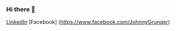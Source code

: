 ### Hi there 👋
[LinkedIn](https://www.linkedin.com/in/johnnyfreire/)
[Facebook] (https://www.facebook.com/JohnnyGrunger)
<!--
**JohnnyFreire97/JohnnyFreire97** is a ✨ _special_ ✨ repository because its `README.md` (this file) appears on your GitHub profile.
Here are some ideas to get you started:

- 🔭 I’m currently working on ...
- 🌱 I’m currently learning ...
- 👯 I’m looking to collaborate on ...
- 🤔 I’m looking for help with ...
- 💬 Ask me about ...
- 📫 How to reach me: ...
- 😄 Pronouns: ...
- ⚡ Fun fact: ...
-->
